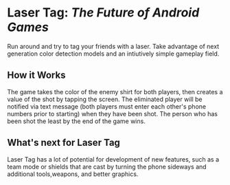 # Laser Tag: *The Future of Android Games*
Run around and try to tag your friends with a laser. Take advantage of next generation color detection models and an intiutively simple gameplay field. 

## How it Works
The game takes the color of the enemy shirt for both players, then creates a value of the shot by tapping the screen. The eliminated player will be notified via text message (both players must enter each other's phone numbers prior to starting) when they have been shot. The person who has been shot the least by the end of the game wins. 


## What's next for Laser Tag
 Laser Tag has a lot of potential for development of new features, such as a team mode or shields that are cast by turning the phone 
sideways and additional tools,weapons, and better graphics. 

